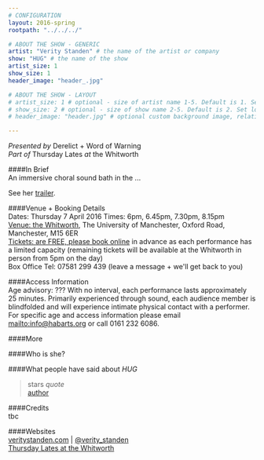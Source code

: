 ```yaml
---
# CONFIGURATION
layout: 2016-spring
rootpath: "../../../"

# ABOUT THE SHOW - GENERIC
artist: "Verity Standen" # the name of the artist or company
show: "HUG" # the name of the show
artist_size: 1
show_size: 1
header_image: "header_.jpg"    

# ABOUT THE SHOW - LAYOUT
# artist_size: 1 # optional - size of artist name 1-5. Default is 1. Set longer names to lower values
# show_size: 2 # optional - size of show name 2-5. Default is 2. Set longer names to lower values
# header_image: "header.jpg" # optional custom background image, relative to current page

---
```

*Presented by* Derelict + Word of Warning<br>*Part of* Thursday Lates *at* the Whitworth         
       
####In Brief      
An immersive choral sound bath in the ...        
         
See her <a href="http://" target="_blank">trailer</a>.          
        
####Venue + Booking Details    
Dates: Thursday 7 April 2016
Times: 6pm, 6.45pm, 7.30pm, 8.15pm        
<a href="http://www.whitworth.manchester.ac.uk/visit/gettinghere" target="_blank">Venue: the Whitworth</a>, The University of Manchester, Oxford Road, Manchester, M15 6ER             
<a href="http://www.wegottickets.com/wordofwarning" target="_blank">Tickets: are FREE, please book online</a> in advance as each performance has a limited capacity (remaining tickets will be available at the Whitworth in person from 5pm on the day)     
Box Office Tel: 07581 299 439 (leave a message + we'll get back to you)         
        
####Access Information        
Age advisory: ??? With no interval, each performance lasts approximately 25 minutes. Primarily experienced through sound, each audience member is blindfolded and will experience intimate physical contact with a performer. For specific age and access information please email <mailto:info@habarts.org> or call 0161 232 6086.     
             
####More      
         
        
####Who is she?     
         
       
####What people have said about *HUG*        
>stars *quote*<br><a href="http://" target="_blank">author</a>          

####Credits          
tbc        
        
####Websites          
<a href="http://veritystanden.com" target="_blank">veritystanden.com</a> | <a href="http://twitter.com/verity_standen" target="_blank">@verity_standen</a><br><a href="http://www.whitworth.manchester.ac.uk/whats-on/events/thursdaylates" target="_blank">Thursday Lates at the Whitworth</a>
